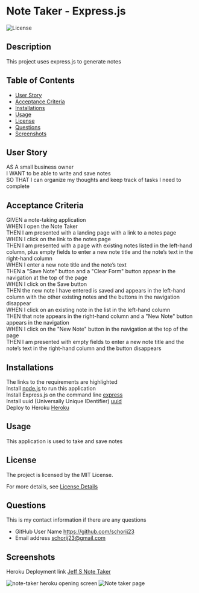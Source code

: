 
# Note Taker - Express.js

![License](https://img.shields.io/badge/License-MIT-yellow.svg)

## Description
This project uses express.js to generate notes

## Table of Contents

* [User Story](#user-story)
* [Acceptance Criteria](#acceptance-criteria)
* [Installations](#installations)
* [Usage](#usage)
* [License](#license)
* [Questions](#questions)
* [Screenshots](#screenshots)


## User Story
AS A small business owner<br>
I WANT to be able to write and save notes<br>
SO THAT I can organize my thoughts and keep track of tasks I need to complete<br>

## Acceptance Criteria
GIVEN a note-taking application<br>
WHEN I open the Note Taker<br>
THEN I am presented with a landing page with a link to a notes page<br>
WHEN I click on the link to the notes page<br>
THEN I am presented with a page with existing notes listed in the left-hand column, plus empty fields to enter a new note title and the note’s text in the right-hand column<br>
WHEN I enter a new note title and the note’s text<br>
THEN a "Save Note" button and a "Clear Form" button appear in the navigation at the top of the page<br>
WHEN I click on the Save button<br>
THEN the new note I have entered is saved and appears in the left-hand column with the other existing notes and the buttons in the navigation disappear<br>
WHEN I click on an existing note in the list in the left-hand column<br>
THEN that note appears in the right-hand column and a "New Note" button appears in the navigation<br>
WHEN I click on the "New Note" button in the navigation at the top of the page<br>
THEN I am presented with empty fields to enter a new note title and the note’s text in the right-hand column and the button disappears<br>

## Installations
The links to the requirements are highlighted<br>
Install [node.js](https://nodejs.org/en) to run this application<br>
Install Express.js on the command line [express](https://www.npmjs.com/package/express)<br>
Install uuid (Universally Unique IDentifier) [uuid](https://www.npmjs.com/package/uuid)<br>
Deploy to Heroku [Heroku](https://www.heroku.com/)

## Usage
This application is used to take and save notes

## License
The project is licensed by the MIT License.

For more details, see [License Details](https://choosealicense.com/licenses/mit/)

## Questions

  This is my contact information if there are any questions

  - GitHub User Name https://github.com/schorij23
  - Email address schorij23@gmail.com

## Screenshots
Heroku Deployment link [Jeff S Note Taker](https://jeff-s-note-taker-0672484e28ca.herokuapp.com/)

![note-taker heroku opening screen](https://github.com/schorij23/note-taker/assets/5600528/efc9f35b-b12a-4b33-8f08-93658c06ba5e)
![Note taker page](https://github.com/schorij23/note-taker/assets/5600528/a69b197e-8fdd-490e-8419-051ec27bf167)




